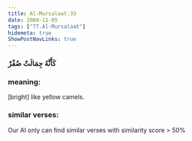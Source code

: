 ```yaml
---
title: Al-Mursalaat:33
date: 2004-11-05
tags: ["77.Al-Mursalaat"]
hidemeta: true 
ShowPostNavLinks: true 
---
```

### كَأَنَّهُ جِمَالَتٌ صُفْرٌ
### meaning: 
[bright] like yellow camels.
### similar verses: 

Our AI only can find similar verses with similarity score > 50% 




